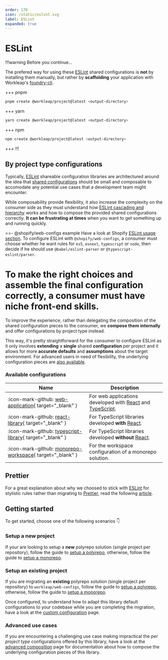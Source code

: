 ```yaml
---
order: 170
icon: /static/eslint.svg
label: ESLint
expanded: true
---
```


# ESLint

!!!warning Before you continue...

The prefered way for using these [ESLint](https://eslint.org/) shared configurations is **not** by installing them manually, but rather by **scaffolding** your application with Workleap's [foundry-cli](https://github.com/gsoft-inc/wl-foundry-cli).

+++ pnpm
```bash
pnpm create @workleap/project@latest <output-directory>
```
+++ yarn
```bash
yarn create @workleap/project@latest <output-directory>
```
+++ npm
```bash
npm create @workleap/project@latest <output-directory>
```
+++
!!!

## By project type configurations

Typically, [ESLint](https://eslint.org/) shareable configuration libraries are architectured around the idea that [shared configurations](https://eslint.org/docs/latest/extend/shareable-configs) should be small and composable to accomodate any potential use cases that a development team might encounter.

While composability provide flexibility, it also increase the complexity on the consumer side as they must understand how [ESLint cascading and hierarchy](https://eslint.org/docs/latest/use/configure/configuration-files#cascading-and-hierarchy) works and how to compose the provided shared configurations correctly. **It can be frustrating at times** when you want to get something up and running quickly.

==- @shopify/web-configs example
Have a look at Shopify [ESLint usage section](https://github.com/Shopify/web-configs/tree/main/packages/eslint-plugin#usage). To configure ESLint with `@shopify/web-configs`, a consumer must choose whether he want rules for `es5`, `esnext`, `typescript` or `node`, then decide if he should use `@babel/eslint-parser` or `@typescript-eslint/parser`.

To make the right choices and assemble the final configuration correctly, a consumer must have niche front-end skills.
===

To improve the experience, rather than delegating the composition of the shared configuration pieces to the consumer, we **compose them internally** and offer configurations by project type instead.

This way, it's pretty straightforward for the consumer to configure ESLint as it only involves **extending** a **single** shared **configuration** per project and it allows for more **accurate defaults** and **assumptions** about the target environment. For advanced users in need of flexibility, the underlying configuration pieces are [also available](advanced-composition.md).

### Available configurations

| Name | Description |
| ---  | --- |
| :icon-mark-github: [web-application](https://github.com/gsoft-inc/wl-web-configs/blob/main/packages/eslint-plugin/lib/config/by-project-type/web-application.ts){ target="_blank" } | For web applications developed with [React](https://react.dev/) and [TypeScript](https://www.typescriptlang.org/). |
| :icon-mark-github: [react-library](https://github.com/gsoft-inc/wl-web-configs/blob/main/packages/eslint-plugin/lib/config/by-project-type/react-library.ts){ target="_blank" } | For TypeScript libraries developed **with** [React](https://react.dev/). |
| :icon-mark-github: [typescript-library](https://github.com/gsoft-inc/wl-web-configs/blob/main/packages/eslint-plugin/lib/config/by-project-type/typescript-library.ts){ target="_blank" } | For TypeScript libraries developed **without** [React](https://react.dev/). |
| :icon-mark-github: [monorepo-workspace](https://github.com/gsoft-inc/wl-web-configs/blob/main/packages/eslint-plugin/lib/config/by-project-type/monorepo-workspace.ts){ target="_blank" } | For the workspace configuration of a monorepo solution. |

## Prettier

For a great explanation about why we choosed to stick with [ESLint](https://eslint.org/) for stylistic rules rather than migrating to [Prettier](https://prettier.io/), read the following [article](https://antfu.me/posts/why-not-prettier).

## Getting started

To get started, choose one of the following scenarios :point_down:

### Setup a new project

If your are looking to setup a **new** polyrepo solution (single project per repository), follow the guide to [setup a polyrepo](setup-polyrepo.md), otherwise, follow the guide to [setup a monorepo](setup-monorepo.md).

### Setup an existing project

If you are migrating an **existing** polyrepo solution (single project per repository) to `workleap/web-configs`, follow the guide to [setup a polyrepo](setup-polyrepo.md), otherwise, follow the guide to [setup a monorepo](setup-monorepo.md).

Once configured, to understand how to adapt this library default configurations to your codebase while you are completing the migration, have a look at the [custom configuration](custom-configuration.md) page.

### Advanced use cases

If you are encountering a challenging use case making impractical the _per project type_ configurations offered by this library, have a look at the [advanced composition](advanced-composition.md) page for documentation about how to compose the underlying configuration pieces of this library.
